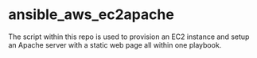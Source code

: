 # ansible_aws_ec2apache

The script within this repo is used to provision an EC2 instance and setup an Apache server with a static web page all within one playbook.


